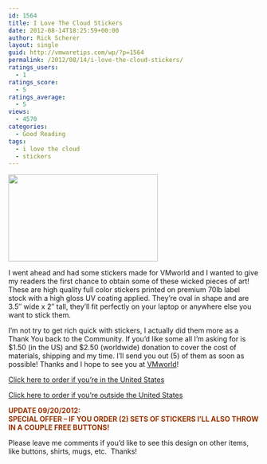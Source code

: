 ```yaml
---
id: 1564
title: I Love The Cloud Stickers
date: 2012-08-14T18:25:59+00:00
author: Rick Scherer
layout: single
guid: http://vmwaretips.com/wp/?p=1564
permalink: /2012/08/14/i-love-the-cloud-stickers/
ratings_users:
  - 1
ratings_score:
  - 5
ratings_average:
  - 5
views:
  - 4570
categories:
  - Good Reading
tags:
  - i love the cloud
  - stickers
---
```

[<img class="aligncenter size-medium wp-image-1568" title="I Love the CLoud" src="http://vmwaretips.com/wp/wp-content/uploads/2012/08/lovethecloud1-300x175.jpg" alt="" width="300" height="175" srcset="http://www.vmwaretips.com/wp/wp-content/uploads/2012/08/lovethecloud1-300x175.jpg 300w, http://www.vmwaretips.com/wp/wp-content/uploads/2012/08/lovethecloud1.jpg 650w" sizes="(max-width: 300px) 100vw, 300px" />](http://vmwaretips.com/wp/wp-content/uploads/2012/08/lovethecloud1.jpg)

I went ahead and had some stickers made for VMworld and I wanted to give my readers the first chance to obtain some of these wicked pieces of art! These are high quality full color stickers printed on premium 70lb label stock with a high gloss UV coating applied. They&#8217;re oval in shape and are 3.5&#8243; wide x 2&#8243; tall, they&#8217;ll fit perfectly on your laptop or anywhere else you want to stick them.

I&#8217;m not try to get rich quick with stickers, I actually did them more as a Thank You back to the Community. If you&#8217;d like some all I&#8217;m asking for is $1.50 (in the US) and $2.50 (worldwide) donation to cover the cost of materials, shipping and my time. I&#8217;ll send you out (5) of them as soon as possible! Thanks and I hope to see you at <a href="http://vmwaretips.com/wp/2012/08/03/vmworld-2012-itinerary/" target="_blank">VMworld</a>!

<a href="https://www.paypal.com/cgi-bin/webscr?cmd=_s-xclick&hosted_button_id=Y2DGZEX4QYVTG" target="_blank">Click here to order if you&#8217;re in the United States</a>

<a href="https://www.paypal.com/cgi-bin/webscr?cmd=_s-xclick&hosted_button_id=MDQZZ3HW9GARU" target="_blank">Click here to order if you&#8217;re outside the United States</a>

<span style="color: #993300;"><strong>UPDATE 09/20/2012:<br /> **SPECIAL OFFER &#8211; IF YOU ORDER (2) SETS OF STICKERS I&#8217;LL ALSO THROW IN A COUPLE FREE BUTTONS!**</strong></span>

Please leave me comments if you&#8217;d like to see this design on other items, like buttons, shirts, mugs, etc.  Thanks!
